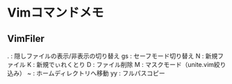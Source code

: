 # Vimコマンドメモ

## VimFiler

. : 隠しファイルの表示/非表示の切り替え
gs : セーフモード切り替え
N : 新規ファイル
K : 新規でぃれくとり
D : ファイル削除
M : マスクモード（unite.vim絞り込み）
~ : ホームディレクトリへ移動
yy : フルパスコピー

